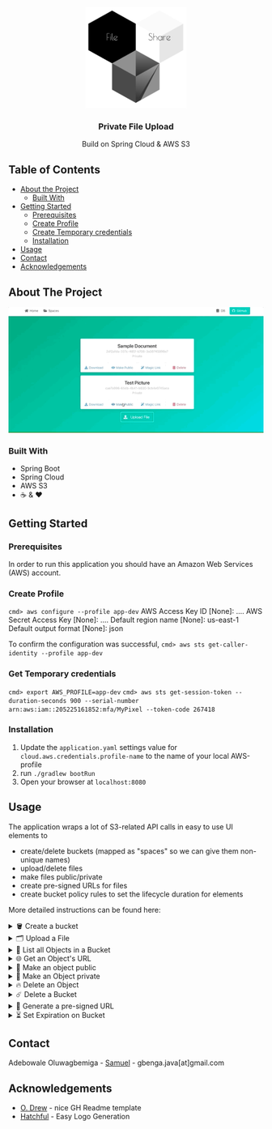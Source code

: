 <!-- PROJECT LOGO -->
<br />
<p align="center">
    <img src="images/logo.png" alt="Logo" width="200" height="200">
  <h3 align="center">Private File Upload</h3>

  <p align="center">
    Build on Spring Cloud & AWS S3
  </p>
</p>



<!-- TABLE OF CONTENTS -->
## Table of Contents

* [About the Project](#about-the-project)
  * [Built With](#built-with)
* [Getting Started](#getting-started)
  * [Prerequisites](#prerequisites)
  * [Create Profile](#create-profile)
  * [Create Temporary credentials](#create-temp-cred)
  * [Installation](#installation)
* [Usage](#usage)
* [Contact](#contact)
* [Acknowledgements](#acknowledgements)



<!-- ABOUT THE PROJECT -->
## About The Project

<p align="center">
          <img src="images/usage.gif">
</p>


### Built With
- Spring Boot
- Spring Cloud
- AWS S3
- ☕️ & ❤️

<!-- GETTING STARTED -->
## Getting Started

### Prerequisites

In order to run this application you should have an Amazon Web Services (AWS) account.

### Create Profile
`cmd> aws configure --profile app-dev`
AWS Access Key ID [None]: ....
AWS Secret Access Key [None]: ....
Default region name [None]: us-east-1
Default output format [None]: json

To confirm the configuration was successful,
`cmd> aws sts get-caller-identity --profile app-dev`

### Get Temporary credentials
`cmd> export AWS_PROFILE=app-dev`
`cmd> aws sts get-session-token --duration-seconds 900 --serial-number arn:aws:iam::205225161852:mfa/MyPixel --token-code 267418`

### Installation

1. Update the `application.yaml` settings value for `cloud.aws.credentials.profile-name` to the name of your local AWS-profile
2. run `./gradlew bootRun`
3. Open your browser at `localhost:8080`

<!-- USAGE EXAMPLES -->
## Usage

The application wraps a lot of S3-related API calls in easy to use UI elements to

- create/delete buckets (mapped as "spaces" so we can give them non-unique names)
- upload/delete files
- make files public/private
- create pre-signed URLs for files
- create bucket policy rules to set the lifecycle duration for elements

More detailed instructions can be found here:

<details>
  <summary>🪣 Create a bucket</summary>
  
1. Navigate to the _Spaces_ section
2. Click on _New Space_ 
3. Enter the name and click _Submit_ 
4. A message should pop up to indicate success

</details>

<details>
  <summary>🗂 Upload a File</summary>
  
1. Navigate to the _Spaces_ section
2. Select _Details_ on the target Space/Bucket
3. Click on _Upload File_
4. Pick our file, provide a name and click _Submit_
5. A message should pop up to indicate success 
</details>

<details>
  <summary>🔎 List all Objects in a Bucket</summary>
  
1. Navigate to the _Spaces_ section
2. Select _Details_ on the target Space/Bucket
3. You see a list of all objects stored in the bucket 
</details>

<details>
  <summary>🌐 Get an Object's URL</summary>
  
1. Navigate to the _Spaces_ section
2. Select _Details_ on the target Space/Bucket
3. Select _Download_ on the target object
4. The object's URL shall be opened in a new tab
</details>

<details>
  <summary>📢 Make an object public</summary>
  
1. Navigate to the _Spaces_ section
2. Select _Details_ on the target Space/Bucket
3. Select _Make Public_ on the target object
4. A message should pop up to indicate success
</details>

<details>
  <summary>🤫 Make an Object private</summary>
  
1. Navigate to the _Spaces_ section
2. Select _Details_ on the target Space/Bucket
3. Select _Make Private_ on the target object
4. A message should pop up to indicate success 
</details>

<details>
  <summary>🔥 Delete an Object</summary>

1. Navigate to the _Spaces_ section
2. Select _Details_ on the target Space/Bucket
3. Select _Delete_ on the target object
4. The list of objects should reload without the deleted one 
</details>

<details>
  <summary>☄️ Delete a Bucket</summary>
  
1. Navigate to the _Spaces_ section
2. Select _Delete_ on the target Space/Bucket
3. The list of buckets should reload without the deleted one 
</details>

<details>
  <summary>👾 Generate a pre-signed URL</summary>
  
1. Navigate to the _Spaces_ section
2. Select _Details_ on the target Space/Bucket
3. Select _Magic Link_ on the target object
4. A message should pop up, containing a pre-signed URL for that object (which is valid for 15 minutes) 
</details>

<details>
  <summary>⏳ Set Expiration on Bucket</summary>

1. Navigate to the _Spaces_ section
2. Select _Make Temporary_ on the target Space/Bucket
3. Select _Delete_ on the target object
4. A message should pop up to indicate success 
</details>

<!-- CONTACT -->
## Contact

Adebowale Oluwagbemiga - [Samuel](https://www.linkedin.com/in/gbenga-adebowale-10ab5220/) - gbenga.java[at]gmail.com


<!-- ACKNOWLEDGEMENTS -->
## Acknowledgements
* [O. Drew](https://github.com/othneildrew/Best-README-Template) - nice GH Readme template
* [Hatchful](https://hatchful.shopify.com/) - Easy Logo Generation
